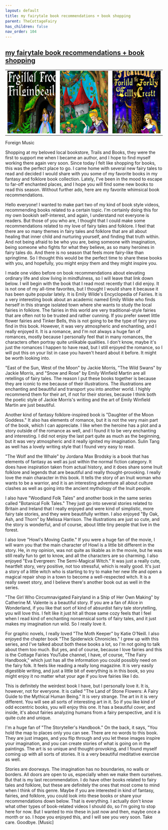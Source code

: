 ```yaml
---
layout: default
title: my fairytale book recommendations + book shopping
parent: TheCottageFairy
has_children: false
nav_order: 104
---
```


## [my fairytale book recommendations + book shopping](https://www.youtube.com/watch?v=NflL7_QFGYw)

<div>
<table align="center">
	<tr>
		<td align="center">
			<img src="../../assets/cottage_fairy_ai_generated_photos/my_fairytale_book_recommendations_+_book_shopping-[NflL7_QFGYw]/generated_00.png" height="200" width="200"/>
		</td>
		<td align="center">
			<img src="../../assets/cottage_fairy_ai_generated_photos/my_fairytale_book_recommendations_+_book_shopping-[NflL7_QFGYw]/generated_01.png" height="200" width="200"/>
		</td>
		<td align="center">
			<img src="../../assets/cottage_fairy_ai_generated_photos/my_fairytale_book_recommendations_+_book_shopping-[NflL7_QFGYw]/generated_02.png" height="200" width="200"/>
		</td>
	</tr>
</table>
</div>

Foreign Music

Shopping at my beloved local bookstore, Trails and Books, they were the first to support me when I became an author, and I hope to find myself working there again very soon. Since today I felt like shopping for books, this was the perfect place to go. I came home with several new fairy tales to read and decided I would share with you some of my favorite books in my fantasy and folklore book collection. Lately, I've been in the mood to escape to far-off enchanted places, and I hope you will find some new books to read this season. Without further ado, here are my favorite whimsical book recommendations.

Hello everyone! I wanted to make part two of my kind of book style videos, recommending books related to a certain topic. I'm certainly doing this for my own bookish self-interest, and again, I understand not everyone is readers. But those of you who are, I thought that I could make some recommendations related to my love of fairy tales and folklore. I feel that there are so many themes in fairy tales and folklore that are all about healing that inner child and nurturing yourself, and finding that truth within. And not being afraid to be who you are, being someone with imagination, being someone who fights for what they believe, as so many heroines in fairy tales do. And there is no season that feels more fairy-like than springtime. So I thought this would be the perfect time to share these books with you, and hopefully, you might enjoy them and they might inspire you.

I made one video before on book recommendations about elevating ordinary life and slow living in mindfulness, so I will leave that link down below. I will begin with the book that I read most recently that I did enjoy. It is not one of my all-time favorites, but I thought I would share it because it has been quite popular lately. It is Emily Wilde's Encyclopedia of Fairies. It is a very interesting book about an academic named Emily Wilde who finds herself in this strange isolated town where she wants to study the local fairies in folklore. The fairies in this world are very traditional-style fairies that are often not to be trusted and rather cunning. If you prefer sweet little flower fairies and Tinker Bells, this is not going to be the type of fairy you find in this book. However, it was very atmospheric and enchanting, and I really enjoyed it. It is a romance, and I'm not always a huge fan of romances, mostly because I personally feel that in many romances, the characters often portray quite unlikable qualities. I don't know, maybe it's just the romances I happen to have read, but I still enjoyed the romance, so I will put this on your list in case you haven't heard about it before. It might be worth looking into.

"East of the Sun, West of the Moon" by Jackie Morris, "The Wild Swans" by Jackie Morris, and "Snow and Rose" by Emily Winfield Martin are all retellings of fairy tales. The reason I put these books together is because they are iconic to me because of their illustrations. The illustrations are enchanting and beautiful and transport you into another world. I highly recommend them for their art, if not for their stories, because I think both the poetic style of Jackie Morris's writing and the art of Emily Winfield Martin are just beautiful.

Another kind of fantasy folklore-inspired book is "Daughter of the Moon Goddess." It also has elements of romance, but it is not the very main part of the book, which I can appreciate. I like when the heroine has a plot and a story outside of the romance as well, and I found it to be very enchanting and interesting. I did not enjoy the last part quite as much as the beginning, but it was very atmospheric and it really ignited my imagination. Sulin Tang as well has a lovely writing style that I found very easy to read.

"The Wolf and the Whale" by Jordana Max Brodsky is a book that has elements of fantasy as well as just within the normal fiction category. It does have inspiration taken from actual history, and it does share some Inuit folklore and legends that are beautiful and really thought-provoking. I really love the main character in this book. It tells the story of an Inuit woman who wants to be a warrior, and it is an interesting adventure all about culture clashes as well as going into the ancient mythology of the Inuit people.

I also have "Woodland Folk Tales" and another book in the same series called "Botanical Folk Tales." They just go into several stories related to Britain and Ireland that I really enjoyed and were kind of simplistic, more fairy tale stories, and they were beautifully written. I also enjoyed "By Oak, Ash, and Thorn" by Melissa Harrison. The illustrations are just so cute, and the story is wonderful, and of course, about little tiny people that live in the forest.

I also love "Howl's Moving Castle." If you were a huge fan of the movie, I will warn you that the main character of Howl is a little bit different in the story. He, in my opinion, was not quite as likable as in the movie, but he was still really fun to get to know, and all the characters are so charming. I also enjoyed "Eva Evergreen: The Semi-Magical Witch." It was just a really cute, heartfelt story, very positive, not too stressful, which is really good. It's just a story of a little witch who is starting to try to make her new life and open a magical repair shop in a town to become a well-respected witch. It is a really sweet story, and I believe there's another book out as well in the series.

"The Girl Who Circumnavigated Fairyland in a Ship of Her Own Making" by Catherine M. Valente is a beautiful story. If you are a fan of Alice in Wonderland, if you like that sort of kind of absurdist fairy tale storytelling, you will love this. I felt like it just hit all those same cozy feels that I feel when I read kind of enchanting nonsensical sorts of fairy tales, and it just makes my imagination run wild. So I really love it.

For graphic novels, I really loved "The Moth Keeper" by Katie O'Neill. I also enjoyed the chapter book "The Spiderwick Chronicles." I grew up with this series, and I've talked about both these books a lot, so I'm not going to talk about them too much. But yes, and of course, because I love fairies and this is the Cottage Fairies YouTube channel, I have, of course, "The Fairy Handbook," which just has all the information you could possibly need on the fairy folk. It feels like reading a really long magazine. It is very easily digestible writing, and just a little bit of everything is in this book, so you might enjoy it no matter what your age if you love fairies like I do.

This is definitely the weirdest book I have, but I personally love it. It is, however, not for everyone. It is called "The Land of Stone Flowers: A Fairy Guide to the Mythical Human Being." It is very strange. The art in it is very different. You will see all sorts of interesting art in it. So if you like kind of odd eccentric books, you will enjoy this one. It has a beautiful cover, and inside, it's about fairies analyzing humans from a fairy perspective, and it is quite cute and unique.

I'm a huge fan of "The Storyteller's Handbook." On the back, it says, "You hold the map to places only you can see. There are no words to this book. They are just images, and you flip through and you let these images inspire your imagination, and you can create stories of what is going on in the paintings. The art is so unique and thought-provoking, and I found myself coming up with all sorts of stories. It is a very beautiful meditative exercise as well.

Stories are doorways. The imagination has no boundaries, no walls or borders. All doors are open to us, especially when we make them ourselves. But that is my last recommendation. I do have other books related to fairy tales and folklore, but these are definitely the ones that most come to mind when I think of this genre. Maybe if you are interested in kind of fantasy, fairies, and folklore, you could look into these books or share your recommendations down below. That is everything. I actually don't know what other types of book-related videos I should do, so I'm going to stop here for now. But I wanted to mix these in just now and then, maybe once a month or so. I hope you enjoyed this, and I will see you very soon. Take care. Goodbye. [Music]